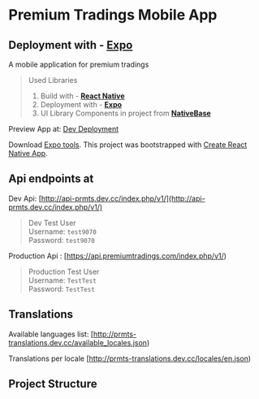 # Premium Tradings Mobile App

## Deployment with - **[Expo](https://expo.io/)**
A mobile application for premium tradings

> Used Libraries
>1. Build with - **[React Native](https://facebook.github.io/react-native/)**
>2. Deployment with - **[Expo](https://expo.io/)**
>3. UI Library Components in project from **[NativeBase](http://docs.nativebase.io/Components.html#Components)**

Preview App at:
[Dev Deployment](https://expo.io/@alexppetrov/0213e570e52148c67cde8af51fef384d61456121)

Download [Expo tools](https://docs.expo.io/versions/latest/introduction/installation.html).
This project was bootstrapped with [Create React Native App](https://github.com/react-community/create-react-native-app).


## Api endpoints at
Dev Api: [http://api-prmts.dev.cc/index.php/v1/](http://api-prmts.dev.cc/index.php/v1/)

> Dev Test User<br />
> Username: `test9070`<br />
> Password: `test9070`

Production Api : [https://api.premiumtradings.com/index.php/v1/)

> Production Test User<br />
> Username: `TestTest`<br />
> Password: `TestTest`


## Translations
Available languages list: [http://prmts-translations.dev.cc/available_locales.json)

Translations per locale [http://prmts-translations.dev.cc/locales/en.json)

## Project Structure

